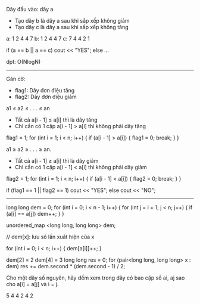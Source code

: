 Dãy đầu vào: dãy a

- Tạo dãy b là dãy a sau khi sắp xếp không giảm
- Tạo dãy c là dãy a sau khi sắp xếp không tăng

a: 1 2 4 4 7
b: 1 2 4 4 7
c: 7 4 4 2 1 

if (a == b || a == c)
	cout << "YES";
else ...

dpt: O(NlogN)

---------------------------------------
Gán cờ:

- flag1: Dãy đơn điệu tăng
- flag2: Dãy đơn điệu giảm

a1 ≤ a2 ≤ . . . ≤ an
+ Tất cả a[i - 1] ≤ a[i] thì là dãy tăng
+ Chỉ cần có 1 cặp a[i - 1] > a[i] thì không phải dãy tăng

flag1 = 1;
for (int i = 1; i < n; i++) {
    if (a[i - 1] > a[i]) {
        flag1 = 0;
        break;
    }
}

a1 ≥ a2 ≥ . . . ≥ an.
- Tất cả a[i - 1] ≥ a[i] thì là dãy giảm
- Chỉ cần có 1 cặp a[i - 1] < a[i] thì không phải dãy giảm

flag2 = 1;
for (int i = 1; i < n; i++) {
    if (a[i - 1] < a[i]) {
        flag2 = 0;
        break;
    }
}

if (flag1 == 1 || flag2 == 1)
    cout << "YES";
else
    cout << "NO";


------------------------------------------
long long dem = 0;
for (int i = 0; i < n - 1; i++) {
    for (int j = i + 1; j < n; j++) {
        if (a[i] == a[j])
            dem++;
    }
}


unordered_map <long long, long long> dem;

// dem[x]: lưu số lần xuất hiện của x

for (int i = 0; i < n; i++) {
	dem[a[i]]++;
}

dem[2] = 2
dem[4] = 3
long long res = 0;
for (pair<long long, long long> x : dem)
	res += dem.second * (dem.second - 1) / 2;

Cho một dãy số nguyên, 
hãy dếm xem trong dãy có bao cặp số ai, aj 
sao cho a[i] = a[j] và i = j.

5
4 4 2 4 2

